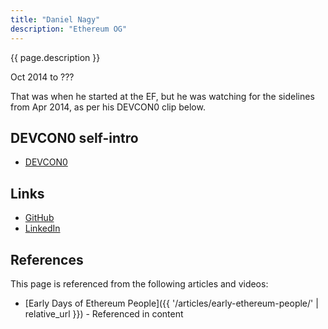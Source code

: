 ```yaml
---
title: "Daniel Nagy"
description: "Ethereum OG"
---
```


{{ page.description }}

Oct 2014 to ???

That was when he started at the EF, but he was watching for the sidelines from Apr 2014, as per his DEVCON0 clip below.

## DEVCON0 self-intro
- [DEVCON0](https://youtu.be/_BvvUlKDqp0?t=21m10s)

## Links
- [GitHub](https://github.com/nagydani)
- [LinkedIn](https://www.linkedin.com/in/daniel-a-nagy-4b52962/)

## References

This page is referenced from the following articles and videos:

- [Early Days of Ethereum People]({{ '/articles/early-ethereum-people/' | relative_url }}) - Referenced in content
